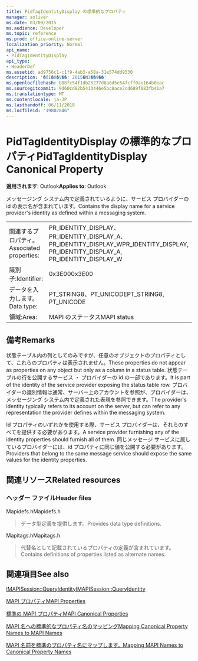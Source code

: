 ```yaml
---
title: PidTagIdentityDisplay の標準的なプロパティ
manager: soliver
ms.date: 03/09/2015
ms.audience: Developer
ms.topic: reference
ms.prod: office-online-server
localization_priority: Normal
api_name:
- PidTagIdentityDisplay
api_type:
- HeaderDef
ms.assetid: ad9756c1-c1f9-4ab3-a58a-31e574dd9530
description: '�ŏI�X�V��: 2015�N3��9��'
ms.openlocfilehash: b88fc54f1db26277d8a8d5e54fcff0ae164b0eac
ms.sourcegitcommit: 9d60cd82b5413446e5bc8ace2cd689f683fb41a7
ms.translationtype: MT
ms.contentlocale: ja-JP
ms.lasthandoff: 06/11/2018
ms.locfileid: "19802846"
---
```

# <a name="pidtagidentitydisplay-canonical-property"></a><span data-ttu-id="d5415-103">PidTagIdentityDisplay の標準的なプロパティ</span><span class="sxs-lookup"><span data-stu-id="d5415-103">PidTagIdentityDisplay Canonical Property</span></span>

  
  
<span data-ttu-id="d5415-104">**適用されます**: Outlook</span><span class="sxs-lookup"><span data-stu-id="d5415-104">**Applies to**: Outlook</span></span> 
  
<span data-ttu-id="d5415-105">メッセージング システム内で定義されているように、サービス プロバイダーの id の表示名が含まれています。</span><span class="sxs-lookup"><span data-stu-id="d5415-105">Contains the display name for a service provider's identity as defined within a messaging system.</span></span> 
  
|||
|:-----|:-----|
|<span data-ttu-id="d5415-106">関連するプロパティ。</span><span class="sxs-lookup"><span data-stu-id="d5415-106">Associated properties:</span></span>  <br/> |<span data-ttu-id="d5415-107">PR_IDENTITY_DISPLAY、PR_IDENTITY_DISPLAY_A、PR_IDENTITY_DISPLAY_W</span><span class="sxs-lookup"><span data-stu-id="d5415-107">PR_IDENTITY_DISPLAY, PR_IDENTITY_DISPLAY_A, PR_IDENTITY_DISPLAY_W</span></span>  <br/> |
|<span data-ttu-id="d5415-108">識別子:</span><span class="sxs-lookup"><span data-stu-id="d5415-108">Identifier:</span></span>  <br/> |<span data-ttu-id="d5415-109">0x3E00</span><span class="sxs-lookup"><span data-stu-id="d5415-109">0x3E00</span></span>  <br/> |
|<span data-ttu-id="d5415-110">データを入力します。</span><span class="sxs-lookup"><span data-stu-id="d5415-110">Data type:</span></span>  <br/> |<span data-ttu-id="d5415-111">PT_STRING8、PT_UNICODE</span><span class="sxs-lookup"><span data-stu-id="d5415-111">PT_STRING8, PT_UNICODE</span></span>  <br/> |
|<span data-ttu-id="d5415-112">領域:</span><span class="sxs-lookup"><span data-stu-id="d5415-112">Area:</span></span>  <br/> |<span data-ttu-id="d5415-113">MAPI のステータス</span><span class="sxs-lookup"><span data-stu-id="d5415-113">MAPI status</span></span>  <br/> |
   
## <a name="remarks"></a><span data-ttu-id="d5415-114">備考</span><span class="sxs-lookup"><span data-stu-id="d5415-114">Remarks</span></span>

<span data-ttu-id="d5415-115">状態テーブル内の列としてのみですが、任意のオブジェクトのプロパティとして、これらのプロパティは表示されません。</span><span class="sxs-lookup"><span data-stu-id="d5415-115">These properties do not appear as properties on any object but only as a column in a status table.</span></span> <span data-ttu-id="d5415-116">状態テーブルの行を公開するサービス ・ プロバイダーの id の一部であります。</span><span class="sxs-lookup"><span data-stu-id="d5415-116">It is part of the identity of the service provider exposing the status table row.</span></span> <span data-ttu-id="d5415-117">プロバイダーの識別情報は通常、サーバー上のアカウントを参照が、プロバイダーは、メッセージング システム内で定義された表現を参照できます。</span><span class="sxs-lookup"><span data-stu-id="d5415-117">The provider's identity typically refers to its account on the server, but can refer to any representation the provider defines within the messaging system.</span></span> 
  
<span data-ttu-id="d5415-118">Id プロパティのいずれかを使用する際、サービス プロバイダーは、それらのすべてを提供する必要があります。</span><span class="sxs-lookup"><span data-stu-id="d5415-118">A service provider furnishing any of the identity properties should furnish all of them.</span></span> <span data-ttu-id="d5415-119">同じメッセージ サービスに属しているプロバイダーには、id プロパティに同じ値を公開する必要があります。</span><span class="sxs-lookup"><span data-stu-id="d5415-119">Providers that belong to the same message service should expose the same values for the identity properties.</span></span> 
  
## <a name="related-resources"></a><span data-ttu-id="d5415-120">関連リソース</span><span class="sxs-lookup"><span data-stu-id="d5415-120">Related resources</span></span>

### <a name="header-files"></a><span data-ttu-id="d5415-121">ヘッダー ファイル</span><span class="sxs-lookup"><span data-stu-id="d5415-121">Header files</span></span>

<span data-ttu-id="d5415-122">Mapidefs.h</span><span class="sxs-lookup"><span data-stu-id="d5415-122">Mapidefs.h</span></span>
  
> <span data-ttu-id="d5415-123">データ型定義を提供します。</span><span class="sxs-lookup"><span data-stu-id="d5415-123">Provides data type definitions.</span></span>
    
<span data-ttu-id="d5415-124">Mapitags.h</span><span class="sxs-lookup"><span data-stu-id="d5415-124">Mapitags.h</span></span>
  
> <span data-ttu-id="d5415-125">代替名として記載されているプロパティの定義が含まれています。</span><span class="sxs-lookup"><span data-stu-id="d5415-125">Contains definitions of properties listed as alternate names.</span></span>
    
## <a name="see-also"></a><span data-ttu-id="d5415-126">関連項目</span><span class="sxs-lookup"><span data-stu-id="d5415-126">See also</span></span>



[<span data-ttu-id="d5415-127">IMAPISession::QueryIdentity</span><span class="sxs-lookup"><span data-stu-id="d5415-127">IMAPISession::QueryIdentity</span></span>](imapisession-queryidentity.md)


[<span data-ttu-id="d5415-128">MAPI プロパティ</span><span class="sxs-lookup"><span data-stu-id="d5415-128">MAPI Properties</span></span>](mapi-properties.md)
  
[<span data-ttu-id="d5415-129">標準の MAPI プロパティ</span><span class="sxs-lookup"><span data-stu-id="d5415-129">MAPI Canonical Properties</span></span>](mapi-canonical-properties.md)
  
[<span data-ttu-id="d5415-130">MAPI 名への標準的なプロパティ名のマッピング</span><span class="sxs-lookup"><span data-stu-id="d5415-130">Mapping Canonical Property Names to MAPI Names</span></span>](mapping-canonical-property-names-to-mapi-names.md)
  
[<span data-ttu-id="d5415-131">MAPI 名前を標準のプロパティ名にマップします。</span><span class="sxs-lookup"><span data-stu-id="d5415-131">Mapping MAPI Names to Canonical Property Names</span></span>](mapping-mapi-names-to-canonical-property-names.md)

